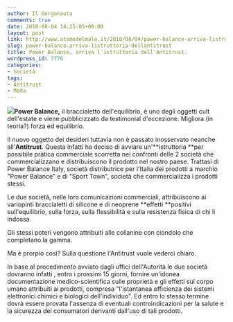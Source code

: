 ```yaml
---
author: Il Gorgonauta
comments: true
date: 2010-08-04 14:25:05+00:00
layout: post
link: http://www.atomodelmale.it/2010/08/04/power-balance-arriva-listruttoria-dellantitrust/
slug: power-balance-arriva-listruttoria-dellantitrust
title: Power Balance, arriva l'istruttoria dell'Antitrust.
wordpress_id: 7776
categories:
- Società
tags:
- Antitrust
- Moda
---
```


**[![](http://www.atomodelmale.it/wp-content/uploads/2010/08/power-balance-300x295.jpg)](http://www.atomodelmale.it/wp-content/uploads/2010/08/power-balance.jpg)Power Balance,** il braccialetto dell'equilibrio, è uno degli oggetti cult dell'estate e viene pubblicizzato da testimonial d'eccezione. Migliora (in teoria?) forza ed equilibrio.

Il nuovo oggetto dei desideri tuttavia non è passato inosservato neanche all'**Antitrust**. Questa infatti ha deciso di avviare un'**istruttoria **per possibile pratica commerciale scorretta nei confronti delle 2 società che commercializzano e distribuiscono il prodotto nel nostro paese. Trattasi di Power Balance Italy, società distributrice per l'Italia dei prodotti a  marchio "Power Balance" e di "Sport Town", società che commercializza i  prodotti stessi.

Le due società, nelle loro comunicazioni commerciali, attribuiscono ai variopinti braccialetti di silicone e di neoprene **effetti **positivi sull'equilibrio, sulla forza, sulla flessibilità e sulla resistenza fisica di chi li indossa.

Gli stessi poteri vengono attribuiti alle collanine con ciondolo che completano la gamma.

Ma è prorpio così? Sulla questione l'Antitrust vuole vederci chiaro.<!-- more -->



In base al procedimento avviato dagli uffici dell'Autorità le due società  dovranno infatti , entro i prossimi 15 giorni, fornire un'idonea documentazione  medico-scientifica sulle proprietà e gli effetti sul corpo umano  attribuiti ai prodotti, compresa "l'istantanea efficienza dei sistemi  elettronici chimici e biologici dell'individuo". Ed entro lo stesso termine  dovrà essere provata l'assenza di eventuali controindicazioni per la  salute e la sicurezza dei consumatori derivanti dall'uso di tali  prodotti.
